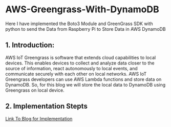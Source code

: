 # AWS-Greengrass-With-DynamoDB
Here I have implemented the Boto3 Module and GreenGrass SDK with python to send the Data from Raspberry Pi to Store Data in AWS DynamoDB

## 1.	Introduction: 
AWS IoT Greengrass is software that extends cloud capabilities to local devices. This enables devices to collect and analyze data closer to the source of information, react autonomously to local events, and communicate securely with each other on local networks. AWS IoT Greengrass developers can use AWS Lambda functions and store data on DynamoDB. So, for this blog we will store the local data to DynamoDB using Greengrass on local device.

## 2. Implementation Stepts 
[Link To Blog for Implementation](https://anujdev11.blogspot.com/2020/05/aws-greengrass-with-dynamodb_5.html)

